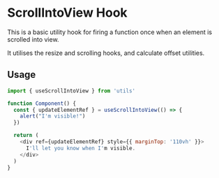 # ScrollIntoView Hook

This is a basic utility hook for firing a function once when an element is scrolled into view.

It utilises the resize and scrolling hooks, and calculate offset utilities.

## Usage

```js
import { useScrollIntoView } from 'utils'

function Component() {
  const { updateElementRef } = useScrollIntoView(() => {
    alert("I'm visible!")
  })

  return (
    <div ref={updateElementRef} style={{ marginTop: '110vh' }}>
      I'll let you know when I'm visible.
    </div>
  )
}
```
